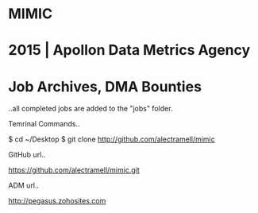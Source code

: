# MIMIC
# 2015 | Apollon Data Metrics Agency
# Job Archives, DMA Bounties

..all completed jobs are added to the "jobs" folder.

Temrinal Commands..

   $ cd ~/Desktop
   $ git clone http://github.com/alectramell/mimic

GitHub url..

   https://github.com/alectramell/mimic.git

ADM url..

   http://pegasus.zohosites.com

